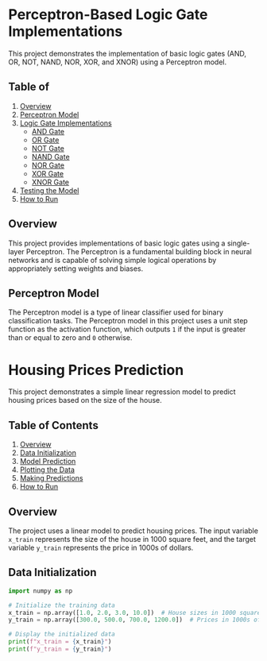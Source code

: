 # Perceptron-Based Logic Gate Implementations

This project demonstrates the implementation of basic logic gates (AND, OR, NOT, NAND, NOR, XOR, and XNOR) using a Perceptron model.

## Table of 

1. [Overview](#overview)
2. [Perceptron Model](#perceptron-model)
3. [Logic Gate Implementations](#logic-gate-implementations)
   - [AND Gate](#and-gate)
   - [OR Gate](#or-gate)
   - [NOT Gate](#not-gate)
   - [NAND Gate](#nand-gate)
   - [NOR Gate](#nor-gate)
   - [XOR Gate](#xor-gate)
   - [XNOR Gate](#xnor-gate)
4. [Testing the Model](#testing-the-model)
5. [How to Run](#how-to-run)

## Overview

This project provides implementations of basic logic gates using a single-layer Perceptron. The Perceptron is a fundamental building block in neural networks and is capable of solving simple logical operations by appropriately setting weights and biases.

## Perceptron Model

The Perceptron model is a type of linear classifier used for binary classification tasks. The Perceptron model in this project uses a unit step function as the activation function, which outputs `1` if the input is greater than or equal to zero and `0` otherwise.

# Housing Prices Prediction

This project demonstrates a simple linear regression model to predict housing prices based on the size of the house.

## Table of Contents

1. [Overview](#overview)
2. [Data Initialization](#data-initialization)
3. [Model Prediction](#model-prediction)
4. [Plotting the Data](#plotting-the-data)
5. [Making Predictions](#making-predictions)
6. [How to Run](#how-to-run)

## Overview

The project uses a linear model to predict housing prices. The input variable `x_train` represents the size of the house in 1000 square feet, and the target variable `y_train` represents the price in 1000s of dollars.

## Data Initialization
```python
import numpy as np

# Initialize the training data
x_train = np.array([1.0, 2.0, 3.0, 10.0])  # House sizes in 1000 square feet
y_train = np.array([300.0, 500.0, 700.0, 1200.0])  # Prices in 1000s of dollars

# Display the initialized data
print(f"x_train = {x_train}")
print(f"y_train = {y_train}")
